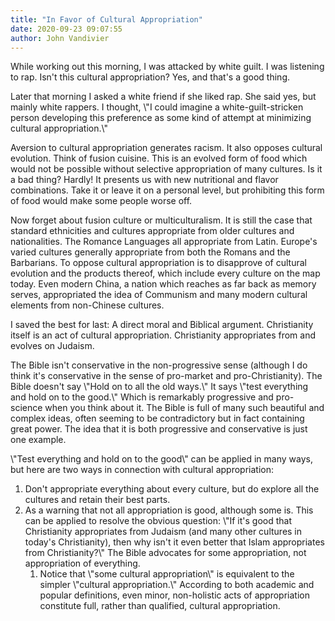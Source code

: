 ```yaml
---
title: "In Favor of Cultural Appropriation"
date: 2020-09-23 09:07:55
author: John Vandivier
---
```




<!-- wp:paragraph -->
<p>While working out this morning, I was attacked by white guilt. I was listening to rap. Isn't this cultural appropriation? Yes, and that's a good thing.</p>
<!-- /wp:paragraph -->

<!-- wp:paragraph -->
<p>Later that morning I asked a white friend if she liked rap. She said yes, but mainly white rappers. I thought, \"I could imagine a white-guilt-stricken person developing this preference as some kind of attempt at minimizing cultural appropriation.\"</p>
<!-- /wp:paragraph -->

<!-- wp:paragraph -->
<p>Aversion to cultural appropriation generates racism. It also opposes cultural evolution. Think of fusion cuisine. This is an evolved form of food which would not be possible without selective appropriation of many cultures. Is it a bad thing? Hardly! It presents us with new nutritional and flavor combinations. Take it or leave it on a personal level, but prohibiting this form of food would make some people worse off.</p>
<!-- /wp:paragraph -->

<!-- wp:paragraph -->
<p>Now forget about fusion culture or multiculturalism. It is still the case that standard ethnicities and cultures appropriate from older cultures and nationalities. The Romance Languages all appropriate from Latin. Europe's varied cultures generally appropriate from both the Romans and the Barbarians. To oppose cultural appropriation is to disapprove of cultural evolution and the products thereof, which include every culture on the map today. Even modern China, a nation which reaches as far back as memory serves, appropriated the idea of Communism and many modern cultural elements from non-Chinese cultures.</p>
<!-- /wp:paragraph -->

<!-- wp:paragraph -->
<p>I saved the best for last: A direct moral and Biblical argument. Christianity itself is an act of cultural appropriation. Christianity appropriates from and evolves on Judaism.</p>
<!-- /wp:paragraph -->

<!-- wp:paragraph -->
<p>The Bible isn't conservative in the non-progressive sense (although I do think it's conservative in the sense of pro-market and pro-Christianity). The Bible doesn't say \"Hold on to all the old ways.\" It says \"test everything and hold on to the good.\" Which is remarkably progressive and pro-science when you think about it. The Bible is full of many such beautiful and complex ideas, often seeming to be contradictory but in fact containing great power. The idea that it is both progressive and conservative is just one example.</p>
<!-- /wp:paragraph -->

<!-- wp:paragraph -->
<p>\"Test everything and hold on to the good\" can be applied in many ways, but here are two ways in connection with cultural appropriation:</p>
<!-- /wp:paragraph -->

<!-- wp:list {\"ordered\":true} -->
<ol><li>Don't appropriate everything about every culture, but do explore all the cultures and retain their best parts.</li><li>As a warning that not all appropriation is good, although some is. This can be applied to resolve the obvious question: \"If it's good that Christianity appropriates from Judaism (and many other cultures in today's Christianity), then why isn't it even better that Islam appropriates from Christianity?\" The Bible advocates for some appropriation, not appropriation of everything.<ol><li>Notice that \"some cultural appropriation\" is equivalent to the simpler \"cultural appropriation.\" According to both academic and popular definitions, even minor, non-holistic acts of appropriation constitute full, rather than qualified, cultural appropriation.</li></ol></li></ol>
<!-- /wp:list -->